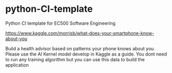 # python-CI-template
Python CI template for EC500 Software Engineering


https://www.kaggle.com/morrisb/what-does-your-smartphone-know-about-you


Build a health advisor based on patterns your phone knows about you.  Please use the AI Kernel model develop in Kaggle as a guide.  You dont need to run any training algorithm but you can use this data to build the application
